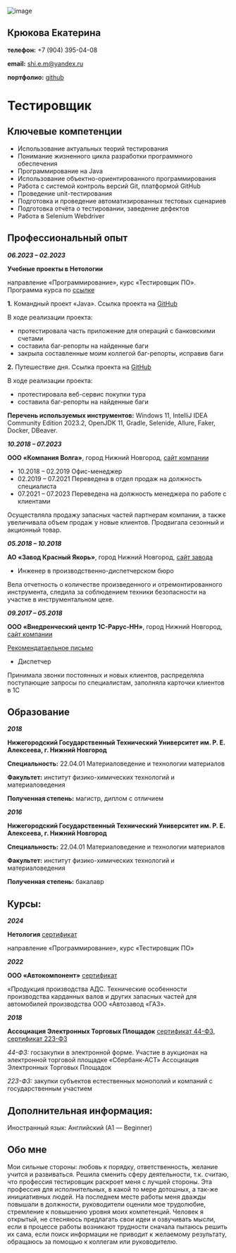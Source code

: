 ![image](https://github.com/Ekaterina7121994/Resume/assets/139957663/3c99eb3a-0198-424d-ba58-982bdb9581af)
## Крюкова Екатерина

**телефон:** +7 (904) 395-04-08

**email:** shi.e.m@yandex.ru

**портфолио:** [github](https://github.com/EkaterinaPortfolio)

# Тестировщик

## Ключевые компетенции

* Использование актуальных теорий тестирования
* Понимание жизненного цикла разработки программного обеспечения
* Программирование на Java
* Использование объектно-ориентированного программирования
* Работа с системой контроль версий Git, платформой GitHub
* Проведение unit-тестирования
* Подготовка и проведение автоматизированных тестовых сценариев
* Подготовка отчёта о тестировании, заведение дефектов
* Работа в Selenium Webdriver

## Профессиональный опыт

***06.2023 – 02.2023***

**Учебные проекты в Нетологии**

направление «Программирование», курс «Тестировщик ПО». Программа курса по [ссылке](https://netology.ru/programs/qa)

**1.** Командный проект «Java». Cсылка проекта на [GitHub](https://github.com/AndreyKozhevnikov86/Project_team_java)

В ходе реализации проекта:

* протестировала часть приложение для операций с банковскими счетами
* составила баг-репорты на найденные баги
* закрыла составленные моим коллегой баг-репорты, исправив баги

**2.** Путешествие дня. Cсылка проекта на [GitHub](https://github.com/Ekaterina7121994/Diploma_project)

В ходе реализации проекта:

* протестировала веб-сервис покупки тура
* составила баг-репорты на найденные баги

**Перечень используемых инструментов:** Windows 11, IntelliJ IDEA Community Edition 2023.2, OpenJDK 11, Gradle, Selenide, Allure, Faker, Docker, DBeaver.

***10.2018 – 07.2023***

**ООО «Компания Волга»**, город Нижний Новгород, [сайт компании](https://www.volgann.ru/)
* 10.2018 – 02.2019 Офис-менеджер
* 02.2019 – 07.2021 Переведена в отдел продаж на должность специалиста 
* 07.2021 – 07.2023 Переведена на должность менеджера по работе с клиентами

Осуществляла продажу запасных частей партнерам компании, а также увеличивала объем продаж у новые клиентов. Продвигала сезонный и акционный товар.

***05.2018 – 10.2018***

**АО «Завод Красный Якорь»**, город Нижний Новгород, [сайт завода](https://www.redanchor.ru/)
* Инженер в производственно-диспетчерском бюро
 
Вела отчетность о количестве произведенного и отремонтированного инструмента, следила за соблюдением техники безопасности на участке в инструментальном цехе.

***09.2017 – 05.2018***

**ООО «Внедренческий центр 1С-Рарус-НН»**, город Нижний Новгород, [сайт компании](https://rarus.ru/)

[Рекомендатаельное письмо](https://github.com/Ekaterina7121994/Resume/blob/main/files/Letter%20of%20recommendation.md)

* Диспетчер

Принимала звонки постоянных и новых клиентов, распределяла поступающие запросы по специалистам, заполняла карточки клиентов в 1С

## Образование

***2018***

**Нижегородский Государственный Технический Университет им. Р. Е. Алексеева, г. Нижний Новгород**

**Специальность:** 22.04.01 Материаловедение и технологии материалов

**Факультет:** институт физико-химических технологий и материаловедения

**Полученная степень:** магистр, диплом с отличием

***2016***

**Нижегородский Государственный Технический Университет им. Р. Е. Алексеева, г. Нижний Новгород**

**Специальность:** 22.04.01 Материаловедение и технологии материалов

**Факультет:** институт физико-химических технологий и материаловедения

**Полученная степень:** бакалавр

## Курсы:
***2024***

**Нетология** [сертификат]()

направление «Программирование», курс «Тестировщик ПО» 

***2022***

**ООО «Автокомпонент»** [сертификат](https://github.com/Ekaterina7121994/Resume/blob/main/files/ADC.md)

«Продукция производства АДС. Технические особенности производства карданных валов и других запасных частей для автомобилей производства ООО «Автозавод «ГАЗ».

***2018***

**Ассоциация Электронных Торговых Площадок** [сертификат 44-ФЗ](https://github.com/Ekaterina7121994/Resume/blob/main/files/44-FL.md), [сертификат 223-ФЗ](https://github.com/Ekaterina7121994/Resume/blob/main/files/223-FL.md)

*44-ФЗ:* госзакупки в электронной форме. Участие в аукционах на электронной торговой площадке «Сбербанк-АСТ»
Ассоциация Электронных Торговых Площадок

*223-ФЗ:* закупки субъектов естественных монополий и компаний с государственным участием

## Дополнительная информация:
Иностранный язык: Английский (А1 — Beginner)

## Обо мне
Мои сильные стороны: любовь к порядку, ответственность, желание учится и развиваться. Решила сменить сферу деятельности, т.к. считаю, что профессия тестировщик раскроет меня с лучшей стороны. Эта профессия для исполнительных, в какой то мере дотошных, а так-же инициативных людей. На последнем месте работы меня дважды повышали в должности, руководители оценили мое трудолюбие, стремление к повышению уровня моих компетенций. Человек я открытый, не стесняюсь предлагать свои идеи и озвучивать мысли, если в процессе работы возникают трудности сначала пытаюсь решить их сама, если поиск информации не приводит к желаемому результату, обращаюсь за помощью к коллегам или руководителю. 

